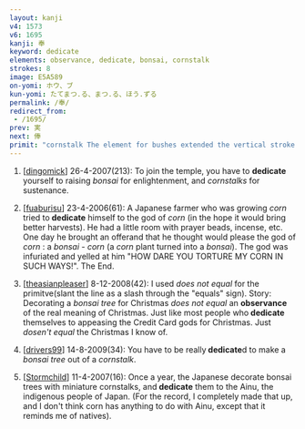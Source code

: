 ```yaml
---
layout: kanji
v4: 1573
v6: 1695
kanji: 奉
keyword: dedicate
elements: observance, dedicate, bonsai, cornstalk
strokes: 8
image: E5A589
on-yomi: ホウ、ブ
kun-yomi: たてまつ.る、まつ.る、ほう.ずる
permalink: /奉/
redirect_from:
 - /1695/
prev: 実
next: 俸
primit: "cornstalk The element for bushes extended the vertical stroke beneath the final horizontal stroke; the cornstalk omits that final stroke altogether, leaving only the stalk and the leaves bursting forth on all sides. [3]"
---
```


1) [<a href="http://kanji.koohii.com/profile/dingomick">dingomick</a>] 26-4-2007(213): To join the temple, you have to <strong>dedicate</strong> yourself to raising <em>bonsai</em> for enlightenment, and <em>cornstalks</em> for sustenance.

2) [<a href="http://kanji.koohii.com/profile/fuaburisu">fuaburisu</a>] 23-4-2006(61): A Japanese farmer who was growing <em>corn</em> tried to<strong> dedicate</strong> himself to the god of <em>corn</em> (in the hope it would bring better harvests). He had a little room with prayer beads, incense, etc. One day he brought an offerand that he thought would please the god of <em>corn</em> : a <em>bonsai - corn</em> (a <em>corn</em> plant turned into a <em>bonsai</em>). The god was infuriated and yelled at him &quot;HOW DARE YOU TORTURE MY CORN IN SUCH WAYS!&quot;. The End.

3) [<a href="http://kanji.koohii.com/profile/theasianpleaser">theasianpleaser</a>] 8-12-2008(42): I used <em>does not equal</em> for the primitve(slant the line as a slash through the &quot;equals&quot; sign). Story: Decorating a <em>bonsai tree</em> for Christmas <em>does not equal</em> an <strong>observance</strong> of the real meaning of Christmas. Just like most people who<strong> dedicate</strong> themselves to appeasing the Credit Card gods for Christmas. Just <em>dosen&#039;t equal</em> the Christmas I know of.

4) [<a href="http://kanji.koohii.com/profile/drivers99">drivers99</a>] 14-8-2009(34): You have to be really<strong> dedicate</strong>d to make a <em>bonsai tree</em> out of a <em>cornstalk</em>.

5) [<a href="http://kanji.koohii.com/profile/Stormchild">Stormchild</a>] 11-4-2007(16): Once a year, the Japanese decorate bonsai trees with miniature cornstalks, and<strong> dedicate</strong> them to the Ainu, the indigenous people of Japan. (For the record, I completely made that up, and I don&#039;t think corn has anything to do with Ainu, except that it reminds me of natives).

